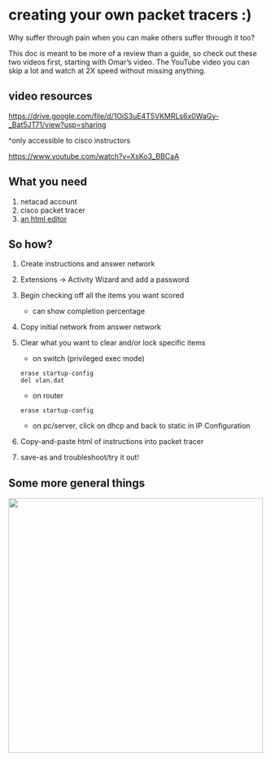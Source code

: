 # creating your own packet tracers :)
Why suffer through pain when you can make others suffer through it too?

This doc is meant to be more of a review than a guide, so check out these two videos first, starting with Omar’s video. The YouTube video you can skip a lot and watch at 2X speed without missing anything.

## video resources
https://drive.google.com/file/d/1OiS3uE4T5VKMRLs6x0WaGy-_Bat5JT71/view?usp=sharing

^only accessible to cisco instructors

https://www.youtube.com/watch?v=XsKo3_BBCaA

## What you need
1. netacad account
2. cisco packet tracer
3. [an html editor](https://html-online.com/editor/)

## So how?
1. Create instructions and answer network
3. Extensions -> Activity Wizard and add a password
4. Begin checking off all the items you want scored
   - can show completion percentage
5. Copy initial network from answer network
6. Clear what you want to clear and/or lock specific items
   - on switch (privileged exec mode)
   ```
   erase startup-config
   del vlan.dat
   ```
   - on router
   ```
   erase startup-config
   ```
   - on pc/server, click on dhcp and back to static in IP Configuration
   
   
7. Copy-and-paste html of instructions into packet tracer
8. save-as and troubleshoot/try it out!

## Some more general things
<img src="https://user-images.githubusercontent.com/86171033/147703679-91b5cae0-4d8f-4c0e-bdf0-7e08c45dfae9.jpg" width="500">


